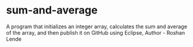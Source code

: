 # sum-and-average
 A program that initializes an integer array, calculates the sum and average of the array, and then publish it on GitHub using Eclipse,
Author - Roshan Lende
